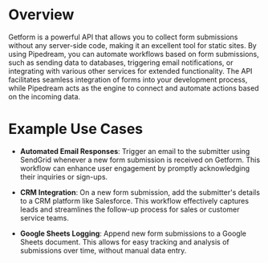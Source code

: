 # Overview

Getform is a powerful API that allows you to collect form submissions without any server-side code, making it an excellent tool for static sites. By using Pipedream, you can automate workflows based on form submissions, such as sending data to databases, triggering email notifications, or integrating with various other services for extended functionality. The API facilitates seamless integration of forms into your development process, while Pipedream acts as the engine to connect and automate actions based on the incoming data.

# Example Use Cases

- **Automated Email Responses**: Trigger an email to the submitter using SendGrid whenever a new form submission is received on Getform. This workflow can enhance user engagement by promptly acknowledging their inquiries or sign-ups.

- **CRM Integration**: On a new form submission, add the submitter's details to a CRM platform like Salesforce. This workflow effectively captures leads and streamlines the follow-up process for sales or customer service teams.

- **Google Sheets Logging**: Append new form submissions to a Google Sheets document. This allows for easy tracking and analysis of submissions over time, without manual data entry.
